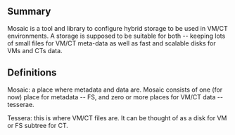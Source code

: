 ## Summary

Mosaic is a tool and library to configure hybrid storage to be used in
VM/CT environments. A storage is supposed to be suitable for both --
keeping lots of small files for VM/CT meta-data as well as fast and
scalable disks for VMs and CTs data.


## Definitions

Mosaic: a place where metadata and data are. Mosaic consists of one
(for now) place for metadata -- FS, and zero or more places for VM/CT
data -- tesserae.

Tessera: this is where VM/CT files are. It can be thought of as a disk
for VM or FS subtree for CT.
